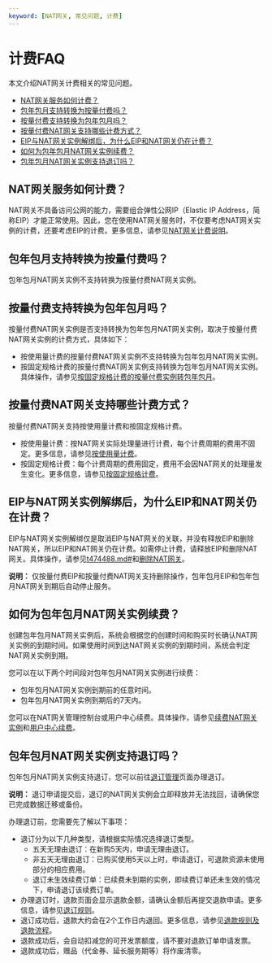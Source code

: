 ```yaml
---
keyword: [NAT网关, 常见问题, 计费]
---
```


# 计费FAQ

本文介绍NAT网关计费相关的常见问题。

-   [NAT网关服务如何计费？](#section_9x9_l8o_gxj)
-   [包年包月支持转换为按量付费吗？](#section_pp7_uaz_2sd)
-   [按量付费支持转换为包年包月吗？](#section_se4_pd5_ui0)
-   [按量付费NAT网关支持哪些计费方式？](#section_3tw_bpc_d0o)
-   [EIP与NAT网关实例解绑后，为什么EIP和NAT网关仍在计费？](#section_k9h_r41_iol)
-   [如何为包年包月NAT网关实例续费？](#section_iyz_dpw_l5t)
-   [包年包月NAT网关实例支持退订吗？](#section_vv5_s4c_hhb)

## NAT网关服务如何计费？

NAT网关不具备访问公网的能力，需要组合弹性公网IP（Elastic IP Address，简称EIP）才能正常使用。因此，您在使用NAT网关服务时，不仅要考虑NAT网关实例的计费，还要考虑EIP的计费。更多信息，请参见[NAT网关计费说明](/cn.zh-CN/购买指南/NAT网关计费说明.md)。

## 包年包月支持转换为按量付费吗？

包年包月NAT网关实例不支持转换为按量付费NAT网关实例。

## 按量付费支持转换为包年包月吗？

按量付费NAT网关实例是否支持转换为包年包月NAT网关实例，取决于按量付费NAT网关实例的计费方式，具体如下：

-   按使用量计费的按量付费NAT网关实例不支持转换为包年包月NAT网关实例。
-   按固定规格计费的按量付费NAT网关实例支持转换为包年包月NAT网关实例。具体操作，请参见[按固定规格计费的按量付费实例转包年包月](/cn.zh-CN/购买指南/按量付费.md)。

## 按量付费NAT网关支持哪些计费方式？

按量付费NAT网关支持按使用量计费和按固定规格计费。

-   按使用量计费：按NAT网关实际处理量进行计费，每个计费周期的费用不固定。更多信息，请参见[按使用量计费](/cn.zh-CN/购买指南/按量付费.md)。
-   按固定规格计费：每个计费周期的费用固定，费用不会因NAT网关的处理量发生变化。更多信息，请参见[按固定规格计费](/cn.zh-CN/购买指南/按量付费.md)。

## EIP与NAT网关实例解绑后，为什么EIP和NAT网关仍在计费？

EIP与NAT网关实例解绑仅是取消EIP与NAT网关的关联，并没有释放EIP和删除NAT网关，所以EIP和NAT网关仍在计费。如需停止计费，请释放EIP和删除NAT网关。具体操作，请参见[t474488.md\#](/cn.zh-CN/用户指南/管理按量计费实例/释放EIP.md)和[删除NAT网关](/cn.zh-CN/基本功能操作/创建NAT网关实例.md)。

**说明：** 仅按量付费EIP和按量付费NAT网关支持删除操作，包年包月EIP和包年包月NAT网关到期后自动停止服务。

## 如何为包年包月NAT网关实例续费？

创建包年包月NAT网关实例后，系统会根据您的创建时间和购买时长确认NAT网关实例的到期时间。如果使用时间到达NAT网关实例的到期时间，系统会判定NAT网关实例到期。

您可以在以下两个时间段对包年包月NAT网关实例进行续费：

-   包年包月NAT网关实例到期前的任意时间。
-   包年包月NAT网关实例到期后的7天内。

您可以在NAT网关管理控制台或用户中心续费。具体操作，请参见[续费NAT网关实例](/cn.zh-CN/购买指南/包年包月.md)和[用户中心续费](https://help.aliyun.com/document_detail/92596.html)。

## 包年包月NAT网关实例支持退订吗？

包年包月NAT网关实例支持退订，您可以前往[退订管理](https://usercenter2.aliyun.com/refund/refund)页面办理退订。

**说明：** 退订申请提交后，退订的NAT网关实例会立即释放并无法找回，请确保您已完成数据迁移或备份。

办理退订前，您需要先了解以下事项：

-   退订分为以下几种类型，请根据实际情况选择退订类型。
    -   五天无理由退订：在新购5天内，申请无理由退订。
    -   非五天无理由退订：已购买使用5天以上时，申请退订，可退款资源未使用部分的相应费用。
    -   退订未生效续费订单：已续费未到期的实例，即续费订单还未生效的情况下，申请退订该续费订单。
-   办理退订时，退款页面会显示退款金额，请确认金额后再提交退款申请。更多信息，请参见[退订规则](https://help.aliyun.com/document_detail/116043.html)。
-   退订成功后，退款大约会在2个工作日内退回。更多信息，请参见[退款规则及退款流程](https://help.aliyun.com/knowledge_detail/37096.html)。
-   退款成功后，会自动扣减您的可开发票额度，请不要对退款订单申请发票。
-   退款成功后，赠品（代金券、延长服务期等）将作废清零。


